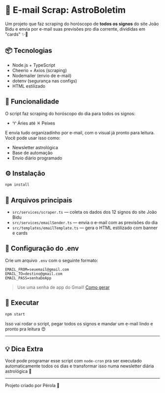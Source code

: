 
# 🌟 E-mail Scrap: AstroBoletim

Um projeto que faz scraping do horóscopo de **todos os signos** do site João Bidu e envia por e-mail suas previsões pro dia corrente, divididas em "cards" ✨💜

## 📦 Tecnologias

- Node.js + TypeScript
- Cheerio + Axios (scraping)
- Nodemailer (envio de e-mail)
- dotenv (segurança nas configs)
- HTML estilizado

## 🧙 Funcionalidade

O script faz scraping do horóscopo do dia para todos os signos:
- ♈ Áries até ♓ Peixes

E envia tudo organizadinho por e-mail, com o visual já pronto para leitura. Você pode usar isso como:
- Newsletter astrológica
- Base de automação
- Envio diário programado

## ⚙️ Instalação

```bash
npm install
```

## 📂 Arquivos principais

- `src/services/scraper.ts` — coleta os dados dos 12 signos do site João Bidu
- `src/services/emailSender.ts` — envia o e-mail com as previsões do dia
- `src/templates/emailTemplate.ts` — gera o HTML estilizado com banner e cards

## 🔐 Configuração do .env

Crie um arquivo `.env` com o seguinte formato:

```env
EMAIL_FROM=seuemail@gmail.com
EMAIL_TO=destino@gmail.com
EMAIL_PASS=senhaDeApp
```

> Use uma senha de app do Gmail! [Como gerar](https://myaccount.google.com/apppasswords)

## 🚀 Executar

```bash
npm start
```

Isso vai rodar o script, pegar todos os signos e mandar um e-mail lindo e pronto pra leitura 😍

---

## 💡 Dica Extra

Você pode programar esse script com `node-cron` pra ser executado automaticamente todos os dias e transformar isso numa newsletter diária astrológica 🌠

---

Projeto criado por Pérola 💜
